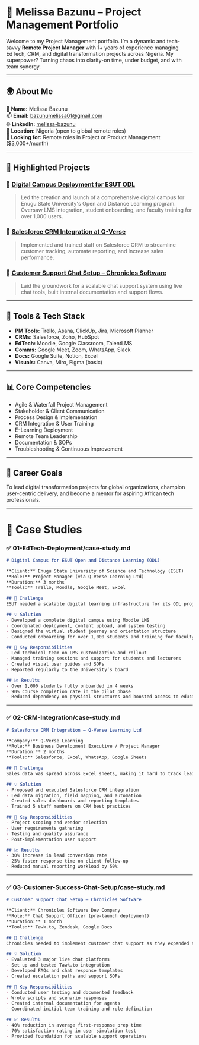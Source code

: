 # 📁 Melissa Bazunu – Project Management Portfolio

Welcome to my Project Management portfolio. I’m a dynamic and tech-savvy **Remote Project Manager** with 1+ years of experience managing EdTech, CRM, and digital transformation projects across Nigeria. My superpower? Turning chaos into clarity-on time, under budget, and with team synergy.

---

## 🌍 About Me

🎯 **Name:** Melissa Bazunu  
📫 **Email:** bazunumelissa01@gmail.com  
🌐 **LinkedIn:** [melissa-bazunu](https://www.linkedin.com/in/melissa-bazunu-026074212/)  
📍 **Location:** Nigeria (open to global remote roles)  
💼 **Looking for:** Remote roles in Project or Product Management ($3,000+/month)

---

## 💼 Highlighted Projects

### 🔹 [Digital Campus Deployment for ESUT ODL](./01-EdTech-Deployment/case-study.md)
> Led the creation and launch of a comprehensive digital campus for Enugu State University's Open and Distance Learning program. Oversaw LMS integration, student onboarding, and faculty training for over 1,000 users.

### 🔹 [Salesforce CRM Integration at Q-Verse](./02-CRM-Integration/case-study.md)
> Implemented and trained staff on Salesforce CRM to streamline customer tracking, automate reporting, and increase sales performance.

### 🔹 [Customer Support Chat Setup – Chronicles Software](./03-Customer-Success-Chat-Setup/case-study.md)
> Laid the groundwork for a scalable chat support system using live chat tools, built internal documentation and support flows.

---

## 🧰 Tools & Tech Stack
- **PM Tools:** Trello, Asana, ClickUp, Jira, Microsoft Planner  
- **CRMs:** Salesforce, Zoho, HubSpot  
- **EdTech:** Moodle, Google Classroom, TalentLMS  
- **Comms:** Google Meet, Zoom, WhatsApp, Slack  
- **Docs:** Google Suite, Notion, Excel  
- **Visuals:** Canva, Miro, Figma (basic)

---

## 📊 Core Competencies
- Agile & Waterfall Project Management  
- Stakeholder & Client Communication  
- Process Design & Implementation  
- CRM Integration & User Training  
- E-Learning Deployment  
- Remote Team Leadership  
- Documentation & SOPs  
- Troubleshooting & Continuous Improvement  

---

## 🎯 Career Goals
To lead digital transformation projects for global organizations, champion user-centric delivery, and become a mentor for aspiring African tech professionals.

---

# 📘 Case Studies

### ✅ 01-EdTech-Deployment/case-study.md

```markdown
# Digital Campus for ESUT Open and Distance Learning (ODL)

**Client:** Enugu State University of Science and Technology (ESUT)  
**Role:** Project Manager (via Q-Verse Learning Ltd)  
**Duration:** 3 months  
**Tools:** Trello, Moodle, Google Meet, Excel

## 🧩 Challenge
ESUT needed a scalable digital learning infrastructure for its ODL program, but lacked both the platform and a structured implementation plan.

## 💡 Solution
- Developed a complete digital campus using Moodle LMS
- Coordinated deployment, content upload, and system testing
- Designed the virtual student journey and orientation structure
- Conducted onboarding for over 1,000 students and training for faculty

## 🔨 Key Responsibilities
- Led technical team on LMS customization and rollout
- Managed training sessions and support for students and lecturers
- Created visual user guides and SOPs
- Reported regularly to the University’s board

## 📈 Results
- Over 1,000 students fully onboarded in 4 weeks
- 90% course completion rate in the pilot phase
- Reduced dependency on physical structures and boosted access to education
```

---

### ✅ 02-CRM-Integration/case-study.md

```markdown
# Salesforce CRM Integration – Q-Verse Learning Ltd

**Company:** Q-Verse Learning  
**Role:** Business Development Executive / Project Manager  
**Duration:** 2 months  
**Tools:** Salesforce, Excel, WhatsApp, Google Sheets

## 🧩 Challenge
Sales data was spread across Excel sheets, making it hard to track leads, follow-ups, or conversion metrics.

## 💡 Solution
- Proposed and executed Salesforce CRM integration
- Led data migration, field mapping, and automation
- Created sales dashboards and reporting templates
- Trained 5 staff members on CRM best practices

## 🔨 Key Responsibilities
- Project scoping and vendor selection
- User requirements gathering
- Testing and quality assurance
- Post-implementation user support

## 📈 Results
- 30% increase in lead conversion rate
- 25% faster response time on client follow-up
- Reduced manual reporting workload by 50%
```

---

### ✅ 03-Customer-Success-Chat-Setup/case-study.md

```markdown
# Customer Support Chat Setup – Chronicles Software

**Client:** Chronicles Software Dev Company  
**Role:** Chat Support Officer (pre-launch deployment)  
**Duration:** 1 month  
**Tools:** Tawk.to, Zendesk, Google Docs

## 🧩 Challenge
Chronicles needed to implement customer chat support as they expanded their edtech product line.

## 💡 Solution
- Evaluated 3 major live chat platforms
- Set up and tested Tawk.to integration
- Developed FAQs and chat response templates
- Created escalation paths and support SOPs

## 🔨 Key Responsibilities
- Conducted user testing and documented feedback
- Wrote scripts and scenario responses
- Created internal documentation for agents
- Coordinated initial team training and role definition

## 📈 Results
- 40% reduction in average first-response prep time
- 70% satisfaction rating in user simulation test
- Provided foundation for scalable support operations
```


